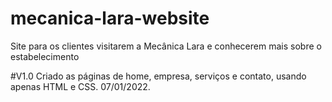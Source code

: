 # mecanica-lara-website
Site para os clientes visitarem a Mecânica Lara e conhecerem mais sobre o estabelecimento

#V1.0
Criado as páginas de home, empresa, serviços e contato, usando apenas HTML e CSS. 07/01/2022.
